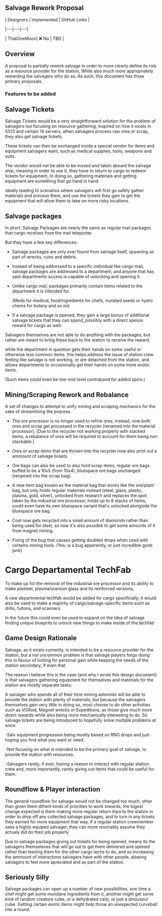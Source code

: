 ## Salvage Rework Proposal 

| Designers | Implemented | GitHub Links |

|---|---|---|

| ThatOneMoon| :x: No | TBD |

## Overview 

A proposal to partially rework salvage in order to more clearly define its role as a resource provider for the station,
While also much more appropriately rewarding the salvagers who do so,
As such, this document has three primary proposals. 

### Features to be added

## Salvage Tickets 

Salvage Tickets would be a very straightforward solution for the problem of salvagers not focusing on resource gathering,
inspired on how it exists in SS13 and certain 14 servers, when salvagers process raw ores or scrap, they also get salvage tickets.

These tickets can then be exchanged inside a special vendor for items and equipment salvagers want, such as medical supplies, tools, weapons and suits.

The vendor would not be able to be moved and taken aboard the salvage ship, meaning in order to use it, they have to return to cargo to redeem tickets for equipment,
In doing so, gathering materials and getting equipment are something that go hand in hand. 

ideally leading to scenarios where salvagers will first go safely gather materials and process them, 
and use the tickets they gain to get the equipment that will allow them to take on more risky locations. 


## Salvage packages 

In short, Salvage Packages are nearly the same as regular mail packages that cargo receives from the mail teleporter.

But they have a few key differences: 

- Salvage packages are only ever found from salvage itself, spawning as part of wrecks, ruins and debris. 

- Instead of being addressed to a specific individual like cargo mail, salvage packages are addressed to a department, 
  and anyone that has said departments access is capable of unlocking and opening it.

- Unlike cargo mail, packages primarily contain items related to the department it is intended for.
 
  (Meds for medical, food/ingredients for chefs, mutated seeds or hydro chems for botany and so on)
 
- If a salvage package is opened, they gain a large bonus of additional salvage tickets that they can spend, 
  possibly with a direct spesos reward for cargo as well. 

Salvagers themselves are not able to do anything with the packages,
but rather are meant to bring these back to the station to receive the reward.

while the department in question gets their hands on some useful or otherwise less common items. 
this helps address the issue of station crew feeling like salvage is not working, or are detached from the station,
and allows departments to occasionally get their hands on some more exotic items. 

(Such items could even be low-mid level contraband for added spice.)

## Mining/Scraping Rework and Rebalance

A set of changes to attempt to unify mining and scraping mechanics for the sake of streamlining the process. 

- The ore processor is no longer used to refine ores; instead, now both ores and scrap get processed in the recycler (renamed into the material processor). 
  [Due to the recycler not working properly with stacked items, a rebalance of ores will be required to account for them being non stackable.]

- Ores or scrap items that are thrown into the recycler now also print out a ammount of salvage tickets 

- Ore bags can also be used to also hold scrap items, regular ore bags buffed to be a 10x5 (from 10x4), bluespace ore bags unchanged (renamed into the scrap bag).

- A new item bag known as the material bag that works like the ore/plant bag, but only holds regular materials instead (steel, glass, plastic, plasma, gold, silver), 
  unlocked from research and replaces the spot taken by the industrial ore processor, holds up to 8 stacks of items,
  could even have its own bluespace variant that's unlocked alongside the bluespace ore bag. 

- Coal now gets recycled into a small amount of diamonds rather than being used for steel, so now it's also possible to get some amounts of it from magnet mining.  

- Fixing of the bug that causes getting doubled drops when used with certains mining tools.
 (Yes, is a bug apperently, or just incredible goob jank) 

# Cargo Departamental TechFab 

To make up for the removal of the industrial ore processor and its ability to make plasteel, plasma/uranium glass and its reinforced versions,

A new departmental techfab would be added for cargo specifically; it would also be used to make a majority of cargo/salvage-specific items such as drills, fultons, and scanners. 

In the future this could even be used to expand on the idea of salvage finding unique blueprits to unlock new things to make inside of the techfab

## Game Design Rationale

Salvage, as it exists currently, is intended to be a resource provider for the station, but a not uncommon problem is that salvage players forgo doing this in favour of looting for personal gain while keeping the needs of the station secondary, if even that. 

The reason I believe this is the case (and why I wrote this design document) is that salvagers gathering equipment for themselves and materials for the station are mostly separate tasks.

A salvager who spends all of their time mining asteroids will be able to provide the station with plenty of materials,
but because the salvagers themselves gain very little in doing so,
most choose to do other activities such as VGRoid, Magnet wrecks or Expeditions, as those give much more direct rewards while also being more mechanically interesting to do.
So salvage tickets are being introduced to hopefully solve multiple problems at once:

-Salv equipment progression being mostly based on RNG drops and just hoping you find what you want or need. 

-Not focusing on what is intended to be the primary goal of salvage, to provide the station with resources.

-Salvagers rarely, if ever, having a reason to interact with regular station crew and, more importantly, rarely giving out items that could be useful for them.

## Roundflow & Player interaction

The general roundflow for salvage would not be changed too much, other than given them difrent kinds of priorities to work towards, the bigest change expected is them making more regular return trips to the station in order to drop off any collected salvage packages, and to turn in any tickets they earned for more equipment
that way, if a regular station crewmember sees a highly equiped salvager, they can more resonably assume they actualy did do their job properly

Due to salvage packages giving out tickets for being opened, means its the salvagers themseleves that will go out to get them delivered and opened rather than leaving them for the other cargo techs to do, and so increasing the ammount of interactions salvagers have with other people, alowing salvagers to feel more apreciated and as part of the station. 


## Seriously Silly

Salvage packages can open up a number of new possibilities, one time a chef might get some mundane ingredients from it, another might get some kind of random creature cube, or a dehydrated carp, or just a dinousour cube. Getting certain exotic items might help throw an unexpected curveball into a round.

